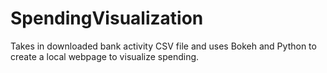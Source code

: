 # SpendingVisualization
Takes in downloaded bank activity CSV file and uses Bokeh and Python to create a local webpage to visualize spending.
